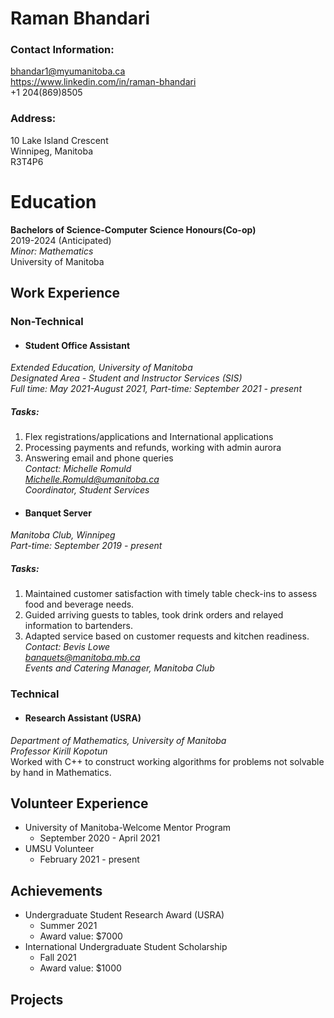 # **Raman Bhandari**

### Contact Information:
bhandar1@myumanitoba.ca \
https://www.linkedin.com/in/raman-bhandari \
+1 204(869)8505

### Address:

10 Lake Island Crescent \
Winnipeg, Manitoba \
R3T4P6


# **Education**

**Bachelors of Science-Computer Science Honours(Co-op)** \
2019-2024 (Anticipated) \
*Minor: Mathematics* \
University of Manitoba


## **Work Experience**
### Non-Technical

* #### **Student Office Assistant** 
*Extended Education, University of Manitoba* \
*Designated Area - Student and Instructor Services (SIS)* \
*Full time: May 2021-August 2021, Part-time: September 2021 - present* 
##### **Tasks:**
  1. Flex registrations/applications and International applications 
  2. Processing payments and refunds, working with admin aurora 
  3. Answering email and phone queries \
*Contact: Michelle Romuld \
         Michelle.Romuld@umanitoba.ca \
         Coordinator, Student Services*

* #### **Banquet Server** 
*Manitoba Club, Winnipeg* \
*Part-time: September 2019 - present* 
##### **Tasks:**
  1. Maintained customer satisfaction with timely table check-ins to assess food and beverage needs.
  2. Guided arriving guests to tables, took drink orders and relayed information to bartenders.
  3. Adapted service based on customer requests and kitchen readiness. \
*Contact: Bevis Lowe \
         banquets@manitoba.mb.ca \
         Events and Catering Manager, Manitoba Club*

### Technical

* #### **Research Assistant (USRA)** 
*Department of Mathematics, University of Manitoba \
Professor Kirill Kopotun* \
Worked with C++ to construct working algorithms for problems not solvable by hand in Mathematics.

## **Volunteer Experience**
* University of Manitoba-Welcome Mentor Program
  * September 2020 - April 2021
* UMSU Volunteer
  * February 2021 - present

## **Achievements**
* Undergraduate Student Research Award (USRA)
  * Summer 2021
  * Award value: $7000
* International Undergraduate Student Scholarship
  * Fall 2021
  * Award value: $1000

## **Projects**


